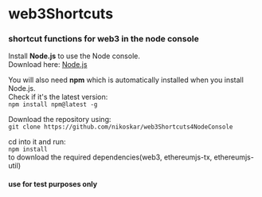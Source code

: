 # web3Shortcuts
### shortcut functions for web3 in the node console

Install **Node.js** to use the Node console.<br /> Download here: [Node.js](https://nodejs.org/en/download/)

You will also need **npm** which is automatically installed when you install Node.js.<br />
Check if it's the latest version:<br />
        ```npm install npm@latest -g```

Download the repository using: <br />
        ```git clone https://github.com/nikoskar/web3Shortcuts4NodeConsole```

cd into it and run: <br />
```npm install ```     <br />
to download the required dependencies(web3, ethereumjs-tx, ethereumjs-util)
<br />


#### use for test purposes only

